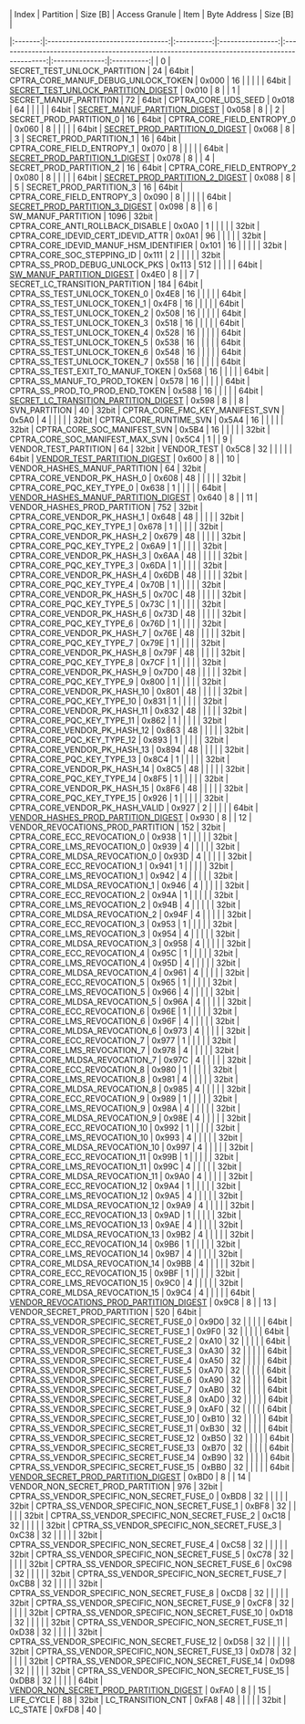 <!--
DO NOT EDIT THIS FILE DIRECTLY.
It has been generated with ./tools/scripts/gen_fuse_ctrl_partitions/gen_fuse_ctrl_partitions.py
-->|  Index  |             Partition             |  Size [B]  |  Access Granule  |                                            Item                                             |  Byte Address  |  Size [B]  |
|:-------:|:---------------------------------:|:----------:|:----------------:|:-------------------------------------------------------------------------------------------:|:--------------:|:----------:|
|    0    |   SECRET_TEST_UNLOCK_PARTITION    |     24     |      64bit       |                             CPTRA_CORE_MANUF_DEBUG_UNLOCK_TOKEN                             |     0x000      |     16     |
|         |                                   |            |      64bit       |      [SECRET_TEST_UNLOCK_PARTITION_DIGEST](#Reg_secret_test_unlock_partition_digest_0)      |     0x010      |     8      |
|    1    |      SECRET_MANUF_PARTITION       |     72     |      64bit       |                                     CPTRA_CORE_UDS_SEED                                     |     0x018      |     64     |
|         |                                   |            |      64bit       |            [SECRET_MANUF_PARTITION_DIGEST](#Reg_secret_manuf_partition_digest_0)            |     0x058      |     8      |
|    2    |      SECRET_PROD_PARTITION_0      |     16     |      64bit       |                                 CPTRA_CORE_FIELD_ENTROPY_0                                  |     0x060      |     8      |
|         |                                   |            |      64bit       |           [SECRET_PROD_PARTITION_0_DIGEST](#Reg_secret_prod_partition_0_digest_0)           |     0x068      |     8      |
|    3    |      SECRET_PROD_PARTITION_1      |     16     |      64bit       |                                 CPTRA_CORE_FIELD_ENTROPY_1                                  |     0x070      |     8      |
|         |                                   |            |      64bit       |           [SECRET_PROD_PARTITION_1_DIGEST](#Reg_secret_prod_partition_1_digest_0)           |     0x078      |     8      |
|    4    |      SECRET_PROD_PARTITION_2      |     16     |      64bit       |                                 CPTRA_CORE_FIELD_ENTROPY_2                                  |     0x080      |     8      |
|         |                                   |            |      64bit       |           [SECRET_PROD_PARTITION_2_DIGEST](#Reg_secret_prod_partition_2_digest_0)           |     0x088      |     8      |
|    5    |      SECRET_PROD_PARTITION_3      |     16     |      64bit       |                                 CPTRA_CORE_FIELD_ENTROPY_3                                  |     0x090      |     8      |
|         |                                   |            |      64bit       |           [SECRET_PROD_PARTITION_3_DIGEST](#Reg_secret_prod_partition_3_digest_0)           |     0x098      |     8      |
|    6    |        SW_MANUF_PARTITION         |    1096    |      32bit       |                              CPTRA_CORE_ANTI_ROLLBACK_DISABLE                               |     0x0A0      |     1      |
|         |                                   |            |      32bit       |                             CPTRA_CORE_IDEVID_CERT_IDEVID_ATTR                              |     0x0A1      |     96     |
|         |                                   |            |      32bit       |                           CPTRA_CORE_IDEVID_MANUF_HSM_IDENTIFIER                            |     0x101      |     16     |
|         |                                   |            |      32bit       |                                 CPTRA_CORE_SOC_STEPPING_ID                                  |     0x111      |     2      |
|         |                                   |            |      32bit       |                               CPTRA_SS_PROD_DEBUG_UNLOCK_PKS                                |     0x113      |    512     |
|         |                                   |            |      64bit       |                [SW_MANUF_PARTITION_DIGEST](#Reg_sw_manuf_partition_digest_0)                |     0x4E0      |     8      |
|    7    |  SECRET_LC_TRANSITION_PARTITION   |    184     |      64bit       |                                CPTRA_SS_TEST_UNLOCK_TOKEN_0                                 |     0x4E8      |     16     |
|         |                                   |            |      64bit       |                                CPTRA_SS_TEST_UNLOCK_TOKEN_1                                 |     0x4F8      |     16     |
|         |                                   |            |      64bit       |                                CPTRA_SS_TEST_UNLOCK_TOKEN_2                                 |     0x508      |     16     |
|         |                                   |            |      64bit       |                                CPTRA_SS_TEST_UNLOCK_TOKEN_3                                 |     0x518      |     16     |
|         |                                   |            |      64bit       |                                CPTRA_SS_TEST_UNLOCK_TOKEN_4                                 |     0x528      |     16     |
|         |                                   |            |      64bit       |                                CPTRA_SS_TEST_UNLOCK_TOKEN_5                                 |     0x538      |     16     |
|         |                                   |            |      64bit       |                                CPTRA_SS_TEST_UNLOCK_TOKEN_6                                 |     0x548      |     16     |
|         |                                   |            |      64bit       |                                CPTRA_SS_TEST_UNLOCK_TOKEN_7                                 |     0x558      |     16     |
|         |                                   |            |      64bit       |                              CPTRA_SS_TEST_EXIT_TO_MANUF_TOKEN                              |     0x568      |     16     |
|         |                                   |            |      64bit       |                                CPTRA_SS_MANUF_TO_PROD_TOKEN                                 |     0x578      |     16     |
|         |                                   |            |      64bit       |                               CPTRA_SS_PROD_TO_PROD_END_TOKEN                               |     0x588      |     16     |
|         |                                   |            |      64bit       |    [SECRET_LC_TRANSITION_PARTITION_DIGEST](#Reg_secret_lc_transition_partition_digest_0)    |     0x598      |     8      |
|    8    |           SVN_PARTITION           |     40     |      32bit       |                               CPTRA_CORE_FMC_KEY_MANIFEST_SVN                               |     0x5A0      |     4      |
|         |                                   |            |      32bit       |                                   CPTRA_CORE_RUNTIME_SVN                                    |     0x5A4      |     16     |
|         |                                   |            |      32bit       |                                 CPTRA_CORE_SOC_MANIFEST_SVN                                 |     0x5B4      |     16     |
|         |                                   |            |      32bit       |                               CPTRA_CORE_SOC_MANIFEST_MAX_SVN                               |     0x5C4      |     1      |
|    9    |       VENDOR_TEST_PARTITION       |     64     |      32bit       |                                         VENDOR_TEST                                         |     0x5C8      |     32     |
|         |                                   |            |      64bit       |             [VENDOR_TEST_PARTITION_DIGEST](#Reg_vendor_test_partition_digest_0)             |     0x600      |     8      |
|   10    |   VENDOR_HASHES_MANUF_PARTITION   |     64     |      32bit       |                                 CPTRA_CORE_VENDOR_PK_HASH_0                                 |     0x608      |     48     |
|         |                                   |            |      32bit       |                                  CPTRA_CORE_PQC_KEY_TYPE_0                                  |     0x638      |     1      |
|         |                                   |            |      64bit       |     [VENDOR_HASHES_MANUF_PARTITION_DIGEST](#Reg_vendor_hashes_manuf_partition_digest_0)     |     0x640      |     8      |
|   11    |   VENDOR_HASHES_PROD_PARTITION    |    752     |      32bit       |                                 CPTRA_CORE_VENDOR_PK_HASH_1                                 |     0x648      |     48     |
|         |                                   |            |      32bit       |                                  CPTRA_CORE_PQC_KEY_TYPE_1                                  |     0x678      |     1      |
|         |                                   |            |      32bit       |                                 CPTRA_CORE_VENDOR_PK_HASH_2                                 |     0x679      |     48     |
|         |                                   |            |      32bit       |                                  CPTRA_CORE_PQC_KEY_TYPE_2                                  |     0x6A9      |     1      |
|         |                                   |            |      32bit       |                                 CPTRA_CORE_VENDOR_PK_HASH_3                                 |     0x6AA      |     48     |
|         |                                   |            |      32bit       |                                  CPTRA_CORE_PQC_KEY_TYPE_3                                  |     0x6DA      |     1      |
|         |                                   |            |      32bit       |                                 CPTRA_CORE_VENDOR_PK_HASH_4                                 |     0x6DB      |     48     |
|         |                                   |            |      32bit       |                                  CPTRA_CORE_PQC_KEY_TYPE_4                                  |     0x70B      |     1      |
|         |                                   |            |      32bit       |                                 CPTRA_CORE_VENDOR_PK_HASH_5                                 |     0x70C      |     48     |
|         |                                   |            |      32bit       |                                  CPTRA_CORE_PQC_KEY_TYPE_5                                  |     0x73C      |     1      |
|         |                                   |            |      32bit       |                                 CPTRA_CORE_VENDOR_PK_HASH_6                                 |     0x73D      |     48     |
|         |                                   |            |      32bit       |                                  CPTRA_CORE_PQC_KEY_TYPE_6                                  |     0x76D      |     1      |
|         |                                   |            |      32bit       |                                 CPTRA_CORE_VENDOR_PK_HASH_7                                 |     0x76E      |     48     |
|         |                                   |            |      32bit       |                                  CPTRA_CORE_PQC_KEY_TYPE_7                                  |     0x79E      |     1      |
|         |                                   |            |      32bit       |                                 CPTRA_CORE_VENDOR_PK_HASH_8                                 |     0x79F      |     48     |
|         |                                   |            |      32bit       |                                  CPTRA_CORE_PQC_KEY_TYPE_8                                  |     0x7CF      |     1      |
|         |                                   |            |      32bit       |                                 CPTRA_CORE_VENDOR_PK_HASH_9                                 |     0x7D0      |     48     |
|         |                                   |            |      32bit       |                                  CPTRA_CORE_PQC_KEY_TYPE_9                                  |     0x800      |     1      |
|         |                                   |            |      32bit       |                                CPTRA_CORE_VENDOR_PK_HASH_10                                 |     0x801      |     48     |
|         |                                   |            |      32bit       |                                 CPTRA_CORE_PQC_KEY_TYPE_10                                  |     0x831      |     1      |
|         |                                   |            |      32bit       |                                CPTRA_CORE_VENDOR_PK_HASH_11                                 |     0x832      |     48     |
|         |                                   |            |      32bit       |                                 CPTRA_CORE_PQC_KEY_TYPE_11                                  |     0x862      |     1      |
|         |                                   |            |      32bit       |                                CPTRA_CORE_VENDOR_PK_HASH_12                                 |     0x863      |     48     |
|         |                                   |            |      32bit       |                                 CPTRA_CORE_PQC_KEY_TYPE_12                                  |     0x893      |     1      |
|         |                                   |            |      32bit       |                                CPTRA_CORE_VENDOR_PK_HASH_13                                 |     0x894      |     48     |
|         |                                   |            |      32bit       |                                 CPTRA_CORE_PQC_KEY_TYPE_13                                  |     0x8C4      |     1      |
|         |                                   |            |      32bit       |                                CPTRA_CORE_VENDOR_PK_HASH_14                                 |     0x8C5      |     48     |
|         |                                   |            |      32bit       |                                 CPTRA_CORE_PQC_KEY_TYPE_14                                  |     0x8F5      |     1      |
|         |                                   |            |      32bit       |                                CPTRA_CORE_VENDOR_PK_HASH_15                                 |     0x8F6      |     48     |
|         |                                   |            |      32bit       |                                 CPTRA_CORE_PQC_KEY_TYPE_15                                  |     0x926      |     1      |
|         |                                   |            |      32bit       |                               CPTRA_CORE_VENDOR_PK_HASH_VALID                               |     0x927      |     2      |
|         |                                   |            |      64bit       |      [VENDOR_HASHES_PROD_PARTITION_DIGEST](#Reg_vendor_hashes_prod_partition_digest_0)      |     0x930      |     8      |
|   12    | VENDOR_REVOCATIONS_PROD_PARTITION |    152     |      32bit       |                                 CPTRA_CORE_ECC_REVOCATION_0                                 |     0x938      |     1      |
|         |                                   |            |      32bit       |                                 CPTRA_CORE_LMS_REVOCATION_0                                 |     0x939      |     4      |
|         |                                   |            |      32bit       |                                CPTRA_CORE_MLDSA_REVOCATION_0                                |     0x93D      |     4      |
|         |                                   |            |      32bit       |                                 CPTRA_CORE_ECC_REVOCATION_1                                 |     0x941      |     1      |
|         |                                   |            |      32bit       |                                 CPTRA_CORE_LMS_REVOCATION_1                                 |     0x942      |     4      |
|         |                                   |            |      32bit       |                                CPTRA_CORE_MLDSA_REVOCATION_1                                |     0x946      |     4      |
|         |                                   |            |      32bit       |                                 CPTRA_CORE_ECC_REVOCATION_2                                 |     0x94A      |     1      |
|         |                                   |            |      32bit       |                                 CPTRA_CORE_LMS_REVOCATION_2                                 |     0x94B      |     4      |
|         |                                   |            |      32bit       |                                CPTRA_CORE_MLDSA_REVOCATION_2                                |     0x94F      |     4      |
|         |                                   |            |      32bit       |                                 CPTRA_CORE_ECC_REVOCATION_3                                 |     0x953      |     1      |
|         |                                   |            |      32bit       |                                 CPTRA_CORE_LMS_REVOCATION_3                                 |     0x954      |     4      |
|         |                                   |            |      32bit       |                                CPTRA_CORE_MLDSA_REVOCATION_3                                |     0x958      |     4      |
|         |                                   |            |      32bit       |                                 CPTRA_CORE_ECC_REVOCATION_4                                 |     0x95C      |     1      |
|         |                                   |            |      32bit       |                                 CPTRA_CORE_LMS_REVOCATION_4                                 |     0x95D      |     4      |
|         |                                   |            |      32bit       |                                CPTRA_CORE_MLDSA_REVOCATION_4                                |     0x961      |     4      |
|         |                                   |            |      32bit       |                                 CPTRA_CORE_ECC_REVOCATION_5                                 |     0x965      |     1      |
|         |                                   |            |      32bit       |                                 CPTRA_CORE_LMS_REVOCATION_5                                 |     0x966      |     4      |
|         |                                   |            |      32bit       |                                CPTRA_CORE_MLDSA_REVOCATION_5                                |     0x96A      |     4      |
|         |                                   |            |      32bit       |                                 CPTRA_CORE_ECC_REVOCATION_6                                 |     0x96E      |     1      |
|         |                                   |            |      32bit       |                                 CPTRA_CORE_LMS_REVOCATION_6                                 |     0x96F      |     4      |
|         |                                   |            |      32bit       |                                CPTRA_CORE_MLDSA_REVOCATION_6                                |     0x973      |     4      |
|         |                                   |            |      32bit       |                                 CPTRA_CORE_ECC_REVOCATION_7                                 |     0x977      |     1      |
|         |                                   |            |      32bit       |                                 CPTRA_CORE_LMS_REVOCATION_7                                 |     0x978      |     4      |
|         |                                   |            |      32bit       |                                CPTRA_CORE_MLDSA_REVOCATION_7                                |     0x97C      |     4      |
|         |                                   |            |      32bit       |                                 CPTRA_CORE_ECC_REVOCATION_8                                 |     0x980      |     1      |
|         |                                   |            |      32bit       |                                 CPTRA_CORE_LMS_REVOCATION_8                                 |     0x981      |     4      |
|         |                                   |            |      32bit       |                                CPTRA_CORE_MLDSA_REVOCATION_8                                |     0x985      |     4      |
|         |                                   |            |      32bit       |                                 CPTRA_CORE_ECC_REVOCATION_9                                 |     0x989      |     1      |
|         |                                   |            |      32bit       |                                 CPTRA_CORE_LMS_REVOCATION_9                                 |     0x98A      |     4      |
|         |                                   |            |      32bit       |                                CPTRA_CORE_MLDSA_REVOCATION_9                                |     0x98E      |     4      |
|         |                                   |            |      32bit       |                                CPTRA_CORE_ECC_REVOCATION_10                                 |     0x992      |     1      |
|         |                                   |            |      32bit       |                                CPTRA_CORE_LMS_REVOCATION_10                                 |     0x993      |     4      |
|         |                                   |            |      32bit       |                               CPTRA_CORE_MLDSA_REVOCATION_10                                |     0x997      |     4      |
|         |                                   |            |      32bit       |                                CPTRA_CORE_ECC_REVOCATION_11                                 |     0x99B      |     1      |
|         |                                   |            |      32bit       |                                CPTRA_CORE_LMS_REVOCATION_11                                 |     0x99C      |     4      |
|         |                                   |            |      32bit       |                               CPTRA_CORE_MLDSA_REVOCATION_11                                |     0x9A0      |     4      |
|         |                                   |            |      32bit       |                                CPTRA_CORE_ECC_REVOCATION_12                                 |     0x9A4      |     1      |
|         |                                   |            |      32bit       |                                CPTRA_CORE_LMS_REVOCATION_12                                 |     0x9A5      |     4      |
|         |                                   |            |      32bit       |                               CPTRA_CORE_MLDSA_REVOCATION_12                                |     0x9A9      |     4      |
|         |                                   |            |      32bit       |                                CPTRA_CORE_ECC_REVOCATION_13                                 |     0x9AD      |     1      |
|         |                                   |            |      32bit       |                                CPTRA_CORE_LMS_REVOCATION_13                                 |     0x9AE      |     4      |
|         |                                   |            |      32bit       |                               CPTRA_CORE_MLDSA_REVOCATION_13                                |     0x9B2      |     4      |
|         |                                   |            |      32bit       |                                CPTRA_CORE_ECC_REVOCATION_14                                 |     0x9B6      |     1      |
|         |                                   |            |      32bit       |                                CPTRA_CORE_LMS_REVOCATION_14                                 |     0x9B7      |     4      |
|         |                                   |            |      32bit       |                               CPTRA_CORE_MLDSA_REVOCATION_14                                |     0x9BB      |     4      |
|         |                                   |            |      32bit       |                                CPTRA_CORE_ECC_REVOCATION_15                                 |     0x9BF      |     1      |
|         |                                   |            |      32bit       |                                CPTRA_CORE_LMS_REVOCATION_15                                 |     0x9C0      |     4      |
|         |                                   |            |      32bit       |                               CPTRA_CORE_MLDSA_REVOCATION_15                                |     0x9C4      |     4      |
|         |                                   |            |      64bit       | [VENDOR_REVOCATIONS_PROD_PARTITION_DIGEST](#Reg_vendor_revocations_prod_partition_digest_0) |     0x9C8      |     8      |
|   13    |   VENDOR_SECRET_PROD_PARTITION    |    520     |      64bit       |                           CPTRA_SS_VENDOR_SPECIFIC_SECRET_FUSE_0                            |     0x9D0      |     32     |
|         |                                   |            |      64bit       |                           CPTRA_SS_VENDOR_SPECIFIC_SECRET_FUSE_1                            |     0x9F0      |     32     |
|         |                                   |            |      64bit       |                           CPTRA_SS_VENDOR_SPECIFIC_SECRET_FUSE_2                            |     0xA10      |     32     |
|         |                                   |            |      64bit       |                           CPTRA_SS_VENDOR_SPECIFIC_SECRET_FUSE_3                            |     0xA30      |     32     |
|         |                                   |            |      64bit       |                           CPTRA_SS_VENDOR_SPECIFIC_SECRET_FUSE_4                            |     0xA50      |     32     |
|         |                                   |            |      64bit       |                           CPTRA_SS_VENDOR_SPECIFIC_SECRET_FUSE_5                            |     0xA70      |     32     |
|         |                                   |            |      64bit       |                           CPTRA_SS_VENDOR_SPECIFIC_SECRET_FUSE_6                            |     0xA90      |     32     |
|         |                                   |            |      64bit       |                           CPTRA_SS_VENDOR_SPECIFIC_SECRET_FUSE_7                            |     0xAB0      |     32     |
|         |                                   |            |      64bit       |                           CPTRA_SS_VENDOR_SPECIFIC_SECRET_FUSE_8                            |     0xAD0      |     32     |
|         |                                   |            |      64bit       |                           CPTRA_SS_VENDOR_SPECIFIC_SECRET_FUSE_9                            |     0xAF0      |     32     |
|         |                                   |            |      64bit       |                           CPTRA_SS_VENDOR_SPECIFIC_SECRET_FUSE_10                           |     0xB10      |     32     |
|         |                                   |            |      64bit       |                           CPTRA_SS_VENDOR_SPECIFIC_SECRET_FUSE_11                           |     0xB30      |     32     |
|         |                                   |            |      64bit       |                           CPTRA_SS_VENDOR_SPECIFIC_SECRET_FUSE_12                           |     0xB50      |     32     |
|         |                                   |            |      64bit       |                           CPTRA_SS_VENDOR_SPECIFIC_SECRET_FUSE_13                           |     0xB70      |     32     |
|         |                                   |            |      64bit       |                           CPTRA_SS_VENDOR_SPECIFIC_SECRET_FUSE_14                           |     0xB90      |     32     |
|         |                                   |            |      64bit       |                           CPTRA_SS_VENDOR_SPECIFIC_SECRET_FUSE_15                           |     0xBB0      |     32     |
|         |                                   |            |      64bit       |      [VENDOR_SECRET_PROD_PARTITION_DIGEST](#Reg_vendor_secret_prod_partition_digest_0)      |     0xBD0      |     8      |
|   14    | VENDOR_NON_SECRET_PROD_PARTITION  |    976     |      32bit       |                         CPTRA_SS_VENDOR_SPECIFIC_NON_SECRET_FUSE_0                          |     0xBD8      |     32     |
|         |                                   |            |      32bit       |                         CPTRA_SS_VENDOR_SPECIFIC_NON_SECRET_FUSE_1                          |     0xBF8      |     32     |
|         |                                   |            |      32bit       |                         CPTRA_SS_VENDOR_SPECIFIC_NON_SECRET_FUSE_2                          |     0xC18      |     32     |
|         |                                   |            |      32bit       |                         CPTRA_SS_VENDOR_SPECIFIC_NON_SECRET_FUSE_3                          |     0xC38      |     32     |
|         |                                   |            |      32bit       |                         CPTRA_SS_VENDOR_SPECIFIC_NON_SECRET_FUSE_4                          |     0xC58      |     32     |
|         |                                   |            |      32bit       |                         CPTRA_SS_VENDOR_SPECIFIC_NON_SECRET_FUSE_5                          |     0xC78      |     32     |
|         |                                   |            |      32bit       |                         CPTRA_SS_VENDOR_SPECIFIC_NON_SECRET_FUSE_6                          |     0xC98      |     32     |
|         |                                   |            |      32bit       |                         CPTRA_SS_VENDOR_SPECIFIC_NON_SECRET_FUSE_7                          |     0xCB8      |     32     |
|         |                                   |            |      32bit       |                         CPTRA_SS_VENDOR_SPECIFIC_NON_SECRET_FUSE_8                          |     0xCD8      |     32     |
|         |                                   |            |      32bit       |                         CPTRA_SS_VENDOR_SPECIFIC_NON_SECRET_FUSE_9                          |     0xCF8      |     32     |
|         |                                   |            |      32bit       |                         CPTRA_SS_VENDOR_SPECIFIC_NON_SECRET_FUSE_10                         |     0xD18      |     32     |
|         |                                   |            |      32bit       |                         CPTRA_SS_VENDOR_SPECIFIC_NON_SECRET_FUSE_11                         |     0xD38      |     32     |
|         |                                   |            |      32bit       |                         CPTRA_SS_VENDOR_SPECIFIC_NON_SECRET_FUSE_12                         |     0xD58      |     32     |
|         |                                   |            |      32bit       |                         CPTRA_SS_VENDOR_SPECIFIC_NON_SECRET_FUSE_13                         |     0xD78      |     32     |
|         |                                   |            |      32bit       |                         CPTRA_SS_VENDOR_SPECIFIC_NON_SECRET_FUSE_14                         |     0xD98      |     32     |
|         |                                   |            |      32bit       |                         CPTRA_SS_VENDOR_SPECIFIC_NON_SECRET_FUSE_15                         |     0xDB8      |     32     |
|         |                                   |            |      64bit       |  [VENDOR_NON_SECRET_PROD_PARTITION_DIGEST](#Reg_vendor_non_secret_prod_partition_digest_0)  |     0xFA0      |     8      |
|   15    |            LIFE_CYCLE             |     88     |      32bit       |                                      LC_TRANSITION_CNT                                      |     0xFA8      |     48     |
|         |                                   |            |      32bit       |                                          LC_STATE                                           |     0xFD8      |     40     |
